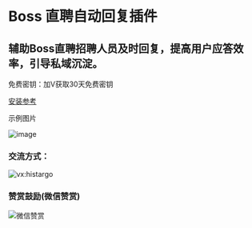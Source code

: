 # Boss 直聘自动回复插件

## 辅助Boss直聘招聘人员及时回复，提高用户应答效率，引导私域沉淀。

免费密钥：加V获取30天免费密钥

[安装参考](https://www.bilibili.com/video/BV1514y1U7Uw/?vd_source=07bc57c14ff07a0d104533f8de5fb6d3)

示例图片

![image](https://github.com/niemingxing/zhipin/assets/7400829/e7e4d622-2fab-4f25-a436-bf6ccc992357)

### 交流方式：

![vx:histargo](https://i.ibb.co/hMbTs1G/a3779b33-bfe2-4ff9-a592-f0ec090a3055-1-2.jpg)

### 赞赏鼓励(微信赞赏)

![微信赞赏](https://github.com/niemingxing/search-recommendations/assets/7400829/ddd8b306-9cd4-448c-9700-4eea9ce630fb)
